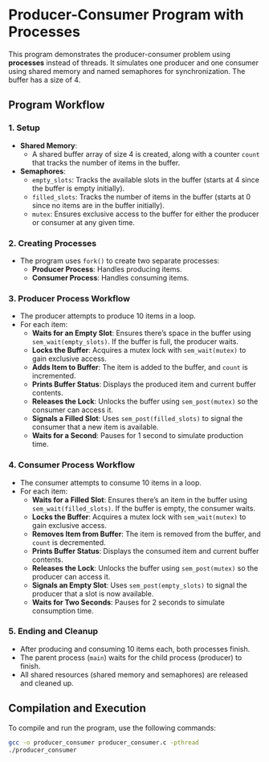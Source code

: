 # Producer-Consumer Program with Processes

This program demonstrates the producer-consumer problem using **processes** instead of threads. It simulates one producer and one consumer using shared memory and named semaphores for synchronization. The buffer has a size of 4.

## Program Workflow

### 1. Setup
   - **Shared Memory**:
     - A shared buffer array of size 4 is created, along with a counter `count` that tracks the number of items in the buffer.
   - **Semaphores**:
     - `empty_slots`: Tracks the available slots in the buffer (starts at 4 since the buffer is empty initially).
     - `filled_slots`: Tracks the number of items in the buffer (starts at 0 since no items are in the buffer initially).
     - `mutex`: Ensures exclusive access to the buffer for either the producer or consumer at any given time.

### 2. Creating Processes
   - The program uses `fork()` to create two separate processes:
     - **Producer Process**: Handles producing items.
     - **Consumer Process**: Handles consuming items.

### 3. Producer Process Workflow
   - The producer attempts to produce 10 items in a loop.
   - For each item:
     - **Waits for an Empty Slot**: Ensures there’s space in the buffer using `sem_wait(empty_slots)`. If the buffer is full, the producer waits.
     - **Locks the Buffer**: Acquires a mutex lock with `sem_wait(mutex)` to gain exclusive access.
     - **Adds Item to Buffer**: The item is added to the buffer, and `count` is incremented.
     - **Prints Buffer Status**: Displays the produced item and current buffer contents.
     - **Releases the Lock**: Unlocks the buffer using `sem_post(mutex)` so the consumer can access it.
     - **Signals a Filled Slot**: Uses `sem_post(filled_slots)` to signal the consumer that a new item is available.
     - **Waits for a Second**: Pauses for 1 second to simulate production time.

### 4. Consumer Process Workflow
   - The consumer attempts to consume 10 items in a loop.
   - For each item:
     - **Waits for a Filled Slot**: Ensures there’s an item in the buffer using `sem_wait(filled_slots)`. If the buffer is empty, the consumer waits.
     - **Locks the Buffer**: Acquires a mutex lock with `sem_wait(mutex)` to gain exclusive access.
     - **Removes Item from Buffer**: The item is removed from the buffer, and `count` is decremented.
     - **Prints Buffer Status**: Displays the consumed item and current buffer contents.
     - **Releases the Lock**: Unlocks the buffer using `sem_post(mutex)` so the producer can access it.
     - **Signals an Empty Slot**: Uses `sem_post(empty_slots)` to signal the producer that a slot is now available.
     - **Waits for Two Seconds**: Pauses for 2 seconds to simulate consumption time.

### 5. Ending and Cleanup
   - After producing and consuming 10 items each, both processes finish.
   - The parent process (`main`) waits for the child process (producer) to finish.
   - All shared resources (shared memory and semaphores) are released and cleaned up.

## Compilation and Execution

To compile and run the program, use the following commands:

```bash
gcc -o producer_consumer producer_consumer.c -pthread
./producer_consumer
